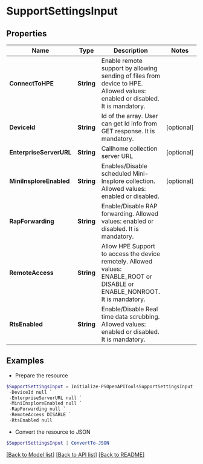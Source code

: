 # SupportSettingsInput
## Properties

Name | Type | Description | Notes
------------ | ------------- | ------------- | -------------
**ConnectToHPE** | **String** | Enable remote support by allowing sending of files from device to HPE. Allowed values: enabled or disabled. It is mandatory. | 
**DeviceId** | **String** | Id of the array. User can get Id info from GET response. It is mandatory. | [optional] 
**EnterpriseServerURL** | **String** | Callhome collection server URL | [optional] 
**MiniInsploreEnabled** | **String** | Enables/Disable scheduled Mini-Insplore collection. Allowed values: enabled or disabled. | [optional] 
**RapForwarding** | **String** | Enable/Disable RAP forwarding. Allowed values: enabled or disabled. It is mandatory. | 
**RemoteAccess** | **String** | Allow HPE Support to access the device remotely. Allowed values: ENABLE_ROOT or DISABLE or ENABLE_NONROOT. It is mandatory. | 
**RtsEnabled** | **String** | Enable/Disable Real time data scrubbing. Allowed values: enabled or disabled. It is mandatory. | 

## Examples

- Prepare the resource
```powershell
$SupportSettingsInput = Initialize-PSOpenAPIToolsSupportSettingsInput  -ConnectToHPE null `
 -DeviceId null `
 -EnterpriseServerURL null `
 -MiniInsploreEnabled null `
 -RapForwarding null `
 -RemoteAccess DISABLE `
 -RtsEnabled null
```

- Convert the resource to JSON
```powershell
$SupportSettingsInput | ConvertTo-JSON
```

[[Back to Model list]](../README.md#documentation-for-models) [[Back to API list]](../README.md#documentation-for-api-endpoints) [[Back to README]](../README.md)

